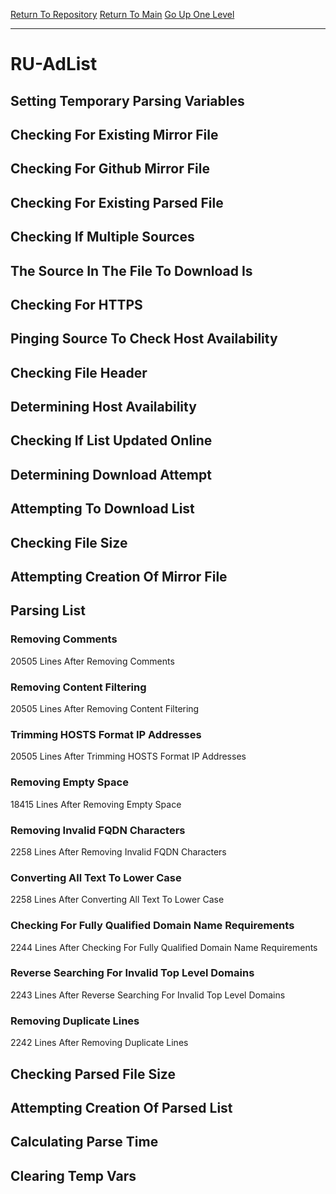 [Return To Repository](https://github.com/deathbybandaid/piholeparser/)
[Return To Main](https://github.com/deathbybandaid/piholeparser/blob/master/RecentRunLogs/Mainlog.md)
[Go Up One Level](https://github.com/deathbybandaid/piholeparser/blob/master/RecentRunLogs/TopLevelScripts/30-Processing-External-Blacklists.md)
____________________________________
# RU-AdList
## Setting Temporary Parsing Variables
## Checking For Existing Mirror File
## Checking For Github Mirror File
## Checking For Existing Parsed File
## Checking If Multiple Sources
## The Source In The File To Download Is
## Checking For HTTPS
## Pinging Source To Check Host Availability
## Checking File Header
## Determining Host Availability
## Checking If List Updated Online
## Determining Download Attempt
## Attempting To Download List
## Checking File Size
## Attempting Creation Of Mirror File
## Parsing List
### Removing Comments
20505 Lines After Removing Comments
### Removing Content Filtering
20505 Lines After Removing Content Filtering
### Trimming HOSTS Format IP Addresses
20505 Lines After Trimming HOSTS Format IP Addresses
### Removing Empty Space
18415 Lines After Removing Empty Space
### Removing Invalid FQDN Characters
2258 Lines After Removing Invalid FQDN Characters
### Converting All Text To Lower Case
2258 Lines After Converting All Text To Lower Case
### Checking For Fully Qualified Domain Name Requirements
2244 Lines After Checking For Fully Qualified Domain Name Requirements
### Reverse Searching For Invalid Top Level Domains
2243 Lines After Reverse Searching For Invalid Top Level Domains
### Removing Duplicate Lines
2242 Lines After Removing Duplicate Lines
## Checking Parsed File Size
## Attempting Creation Of Parsed List
## Calculating Parse Time
## Clearing Temp Vars
